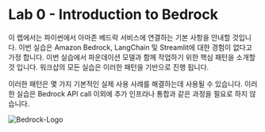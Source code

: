 # Lab 0 - Introduction to Bedrock

이 랩에서는 파이썬에서 아마존 베드락 서비스에 연결하는 기본 사항을 안내할 것입니다.
이번 실습은 Amazon Bedrock, LangChain 및 Streamlit에 대한 경험이 없다고 가정 합니다. 이번 실습에서 파운데이션 모델과 함께 작업하기 위한 핵심 패턴을 소개할 것 입니다. 워크샵의 모든 실습은 이러한 패턴을 기반으로 진행 됩니다.

이러한 패턴은 몇 가지 기본적인 실제 사용 사례를 해결하는데 사용될 수 있습니다. 이러한 실습은 Bedrock API call 이외에 추가 인프라나 통합과 같은 과정을 필요로 하지 않습니다.

![Bedrock-Logo](https://raw.githubusercontent.com/son-kjun/bedrock-workshop/main/03_Image_Generation/images/bedrock.jpg)
